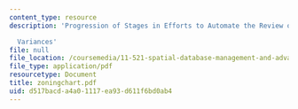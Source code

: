 ```yaml
---
content_type: resource
description: 'Progression of Stages in Efforts to Automate the Review of Zoning

  Variances'
file: null
file_location: /coursemedia/11-521-spatial-database-management-and-advanced-geographic-information-systems-spring-2003/d517bacda4a01117ea93d611f6bd0ab4_zoningchart.pdf
file_type: application/pdf
resourcetype: Document
title: zoningchart.pdf
uid: d517bacd-a4a0-1117-ea93-d611f6bd0ab4
---
```

